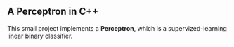 ## A Perceptron in C++

This small project implements a **Perceptron**, which is a supervized-learning linear binary classifier.

